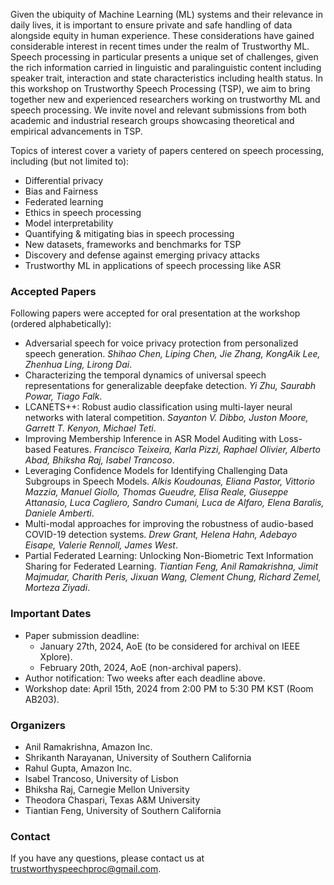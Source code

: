Given the ubiquity of Machine Learning (ML) systems and their relevance in daily lives, it is important to ensure private and safe handling of data alongside equity in human experience. These considerations have gained considerable interest in recent times under the realm of Trustworthy ML. Speech processing in particular presents a unique set of challenges, given the rich information carried in linguistic and paralinguistic content including speaker trait, interaction and state characteristics including health status. In this workshop on Trustworthy Speech Processing (TSP), we aim to bring together new and experienced researchers working on trustworthy ML and speech processing. We invite novel and relevant submissions from both academic and industrial research groups showcasing theoretical and empirical advancements in TSP.

Topics of interest cover a variety of papers centered on speech processing, including (but not
limited to):
- Differential privacy
- Bias and Fairness
- Federated learning
- Ethics in speech processing
- Model interpretability
- Quantifying & mitigating bias in speech processing
- New datasets, frameworks and benchmarks for TSP
- Discovery and defense against emerging privacy attacks
- Trustworthy ML in applications of speech processing like ASR

### Accepted Papers
Following papers were accepted for oral presentation at the workshop (ordered alphabetically):

- Adversarial speech for voice privacy protection from personalized speech generation. _Shihao Chen, Liping Chen, Jie Zhang, KongAik Lee, Zhenhua Ling, Lirong Dai_.
- Characterizing the temporal dynamics of universal speech representations for generalizable deepfake detection. _Yi Zhu, Saurabh Powar, Tiago Falk_.
- LCANETS++: Robust audio classification using multi-layer neural networks with lateral competition. _Sayanton V. Dibbo, Juston Moore, Garrett T. Kenyon, Michael Teti_.
- Improving Membership Inference in ASR Model Auditing with Loss-based Features. _Francisco Teixeira, Karla Pizzi, Raphael Olivier, Alberto Abad, Bhiksha Raj, Isabel Trancoso_.
- Leveraging Confidence Models for Identifying Challenging Data Subgroups in Speech Models. _Alkis Koudounas, Eliana Pastor, Vittorio Mazzia, Manuel Giollo, Thomas Gueudre, Elisa Reale, Giuseppe Attanasio, Luca Cagliero, Sandro Cumani, Luca de Alfaro, Elena Baralis, Daniele Amberti_.
- Multi-modal approaches for improving the robustness of audio-based COVID-19 detection systems. _Drew Grant, Helena Hahn, Adebayo Eisape, Valerie Rennoll, James West_.
- Partial Federated Learning: Unlocking Non-Biometric Text Information Sharing for Federated Learning. _Tiantian Feng, Anil Ramakrishna, Jimit Majmudar, Charith Peris, Jixuan Wang, Clement Chung, Richard Zemel, Morteza Ziyadi_.

### Important Dates
- Paper submission deadline:
  - January 27th, 2024, AoE (to be considered for archival on IEEE Xplore).
  - February 20th, 2024, AoE (non-archival papers).
- Author notification: Two weeks after each deadline above.
- Workshop date: April 15th, 2024 from 2:00 PM to 5:30 PM KST (Room AB203).

### Organizers
- Anil Ramakrishna, Amazon Inc.
- Shrikanth Narayanan, University of Southern California
- Rahul Gupta, Amazon Inc.
- Isabel Trancoso, University of Lisbon
- Bhiksha Raj, Carnegie Mellon University
- Theodora Chaspari, Texas A&M University
- Tiantian Feng, University of Southern California

<!-- 

### Call for papers
We invite novel and unpublished research publications (negative results are welcome too) as well as position papers from any topic in Trustworthy Speech Processing (including ones listed above). Submissions should follow the official [ICASSP template](https://cmsworkshops.com/ICASSP2024/papers/paper_kit.php) and include a maximum of 4 pages of technical content followed by references. However, you are welcome to include supplementary material of any length after references.
Submissions are managed via OpenReview, please submit your papers [here](https://openreview.net/group?id=ICASSP/2024/Workshop/TSP). Authors have an option to publish their papers in IEEE Xplore (archival mode); if you wish to do this, please submit before January 20th.

We will also support hybrid presentations for authors who are not able to attend the workshop in person. 

-->

### Contact
If you have any questions, please contact us at trustworthyspeechproc@gmail.com.

